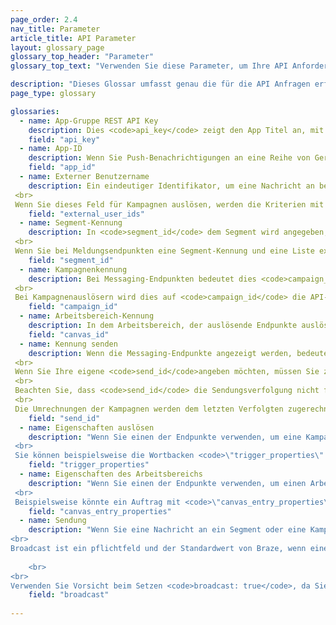 ```yaml
---
page_order: 2.4
nav_title: Parameter
article_title: API Parameter
layout: glossary_page
glossary_top_header: "Parameter"
glossary_top_text: "Verwenden Sie diese Parameter, um Ihre API Anforderungen zu definieren. Obwohl die benötigten Parameter unter den Endpunkten aufgeführt sind, sollten Sie dadurch mehr Einblick in ihre Nuance und andere Spezifikationen geben."

description: "Dieses Glossar umfasst genau die für die API Anfragen erforderlichen Parameter." 
page_type: glossary

glossaries:
  - name: App-Gruppe REST API Key
    description: Dies <code>api_key</code> zeigt den App Titel an, mit dem die Daten in dieser Anfrage verknüpft sind, und authentifiziert den Anfordernden als jemand, der erlaubt ist, Nachrichten an die App zu senden. Sie muss in jede Anforderung als HTTP-Autorisierungs-Header aufgenommen werden. Sie finden sie in der <strong>Developer Konsole</strong> des Braze-Dashboard.
    field: "api_key"
  - name: App-ID
    description: Wenn Sie Push-Benachrichtigungen an eine Reihe von Geräte-Token (anstelle von Nutzern) senden möchten, müssen Sie im Namen angeben, in welchem Namen bestimmte App Sie Banner sind. In diesem Fall geben Sie die entsprechende App Identifier in einem Token-Objekt an. Sie finden sie in der <strong>Developer Konsole</strong> des Braze-Dashboard.
    field: "app_id"
  - name: Externer Benutzername
    description: Ein eindeutiger Identifikator, um eine Nachricht an bestimmte Benutzer zu senden. Dieser Identifikator muss mit demselben übereinstimmen, den Sie in der Braze SDK festgelegt haben. Sie können Nutzer nur für Banner verwenden, die bereits durch den SDK oder den API identifiziert wurden. Auf Eine Anfrage sind maximal 50 externe Benutzernamen zulässig. <br>
 <br>
 Wenn Sie dieses Feld für Kampagnen auslösen, werden die Kriterien mit den Segmenten der Kampagnen verknüpft, und nur Nutzer, die in der Liste externer Nutzer-IDs und des Kampagnensegments befinden, erhalten die Nachricht.
    field: "external_user_ids"
  - name: Segment-Kennung
    description: In <code>segment_id</code> dem Segment wird angegeben, an welches die Nachricht gesendet werden soll. Ein Segmentkennung für jedes der von Ihnen erstellten Segmente finden Sie unter "Developer Console"<strong> in der </strong>Übersicht "Braze". <br>
 <br>
 Wenn Sie bei Meldungsendpunkten eine Segment-Kennung und eine Liste externer Benutzer-IDs in einer einzelnen Messaginganforderung angeben, werden die Kriterien verknüpft, und nur Benutzer, die sowohl in der Liste externer Benutzer-IDs als auch im angegebenen Segment sind, erhalten die Nachricht.
    field: "segment_id"
  - name: Kampagnenkennung
    description: Bei Messaging-Endpunkten bedeutet dies <code>campaign_id</code> , dass die API-Kampagne, unter der die Analysen für eine Nachricht nachverfolgt werden sollten. Einen Kampagnenkennung für jedes der von Ihnen erstellten Kampagnen finden Sie im <strong>Abschnitt "Developer Console"</strong> in der Übersicht "Braze". Wenn Sie im Anforderungsteil eine Kampagnenkennung angeben, müssen Sie ein <code>message_variation_id</code> einzelnes der Nachrichtenobjekte angeben, die die dargestellte Variante Ihrer Kampagne angeben. <br>
 <br>
 Bei Kampagnenauslösern wird dies auf <code>campaign_id</code> die API-ID der Kampagne schließen lassen, die ausgelöst wird. Dieses Feld ist für alle Trigger-Endpunktanforderungen erforderlich.
    field: "campaign_id"
  - name: Arbeitsbereich-Kennung
    description: In dem Arbeitsbereich, der auslösende Endpunkte auslöst, zeigt die <code>canvas_id</code> Kennung des Arbeitsbereichs an, die ausgelöst oder geplant wird. Dieses Feld ist für alle Trigger-Endpunktanforderungen erforderlich.
    field: "canvas_id"
  - name: Kennung senden
    description: Wenn die Messaging-Endpunkte angezeigt werden, bedeutet dies <code>send_id</code> , dass die Sendefunktion für eine Nachricht nachverfolgt werden muss. Sie <code>send_id</code> können damit Analysen für eine bestimmte Instanz einer Kampagne, die über den <code>sends/data_series</code> Endpunkt gesendet wird, zurückziehen. API und API Auslösen von Kampagnen, die als Broadcast gesendet werden, generiert automatisch einen Identifikator, wenn ein Send-Identifier nicht angegeben ist. <br>
 <br>
 Wenn Sie Ihre eigene <code>send_id</code>angeben möchten, müssen Sie zuerst eine über den <code>sends/id/create</code> Endpunkt erstellen. Es <code>send_id</code> muss alle ASCII-Zeichen und maximal 64 Zeichen lang sein.  Sie können eine Kennung über mehrere Send-Dateien im selben Feld verwenden, wenn Sie die Gruppenanalyse dieser Sendeten zusammen erstellen möchten. <br>
 <br>
 Beachten Sie, dass <code>send_id</code> die Sendungsverfolgung nicht für E-Mails per Mailjet gesendet werden kann. <br>
 <br>
 Die Umrechnungen der Kampagnen werden dem letzten Verfolgten zugerechnet <code>send_id</code> , den der Nutzer von dieser Kampagne erhalten hat, es sei denn, der letzte Senden des Nutzers wurde nicht nachverfolgt.
    field: "send_id"
  - name: Eigenschaften auslösen
    description: "Wenn Sie einen der Endpunkte verwenden, um eine Kampagne mit API ausgelöster Lieferung zu senden, können Sie eine Karte von Schlüsseln und Werten bereitstellen, um Ihre Nachricht anzupassen. Wenn Sie eine API Anforderung erstellen, die ein Objekt enthält <code>\"trigger_properties\"</code>, können die Werte in diesem Objekt dann im <code>api_trigger_properties</code> Namespace in der Nachrichtenvorlage referenziert werden. <br>
 <br>
 Sie können beispielsweise die Wortbacken <code>\"trigger_properties\" : {\"product_name\" : \"shoes\", \"product_price\" : 79.99}</code>\" in die Nachricht einfügen, indem sie eine Anfrage \" hinzufügen<code>{{api_trigger_properties.${product_name}}}</code>."
    field: "trigger_properties"
  - name: Eigenschaften des Arbeitsbereichs
    description: "Wenn Sie einen der Endpunkte verwenden, um einen Arbeitsbereich über die API auszulösen oder zu planen, können Sie im Namespace eine Karte mit Schlüsseln und Werten bereitstellen, um nachrichten anzupassen, <code>\"canvas_entry_properties\"</code> die durch die ersten Schritte des Arbeitsbereichs gesendet werden. <br>
 <br>
 Beispielsweise könnte ein Auftrag mit <code>\"canvas_entry_properties\" : {\"product_name\" : \"shoes\", \"product_price\" : 79.99}</code> den Wortbacken \"\" zu einer Nachricht hinzufügen, indem ein Hinzufüge <code>{{canvas_entry_properties.${product_name}}}</code>hinzugefügt wird."
    field: "canvas_entry_properties"
  - name: Sendung
    description: "Wenn Sie eine Nachricht an ein Segment oder eine Kampagnengruppe mit einem API Endpunkt senden, muss Braze ausdrücklich definieren, ob Ihre Nachricht einer \"großen Gruppe von Nutzern gesendet\" wird, indem Sie die API Anrufen in <code>broadcast</code> eine große Gruppe von Nutzern übertragen. Das ist, wenn Sie in Ihrem API Anruf eine API Nachricht an das gesamte Segment senden möchten, das zu den Zielvorgaben einer Kampagne oder des Arbeitsbereichs gehört <code>broadcast: true</code> . <br>
<br>
Broadcast ist ein pflichtfeld und der Standardwert von Braze, wenn eine Kampagne oder das Arbeitsbereich erstellt wird <code>broadcast: false</code>. Sie können dies nicht und <code>broadcast: true</code> eine <code>recipients</code> Liste angeben. Wenn das <code>broadcast</code> Flag auf True festgelegt ist und eine explizite Liste der Empfänger bereitgestellt wird, wird der API Endpunkt einen Fehler zurücksenden. <code>broadcast: false</code> In ähnlicher Weise wird auch eine Empfängerliste nicht angezeigt. 
    
    <br>
<br>
Verwenden Sie Vorsicht beim Setzen <code>broadcast: true</code>, da Sie dieses Flag versehentlich festlegen, dass Sie Ihre Kampagne oder das Arbeitsbereich an ein größeres als erwartet senden. Dieses <code>broadcast</code> Flag ist erforderlich, um vor einem versehentlichen Sendet an große Gruppen von Benutzern zu schützen."
    field: "broadcast"
    
---
```

